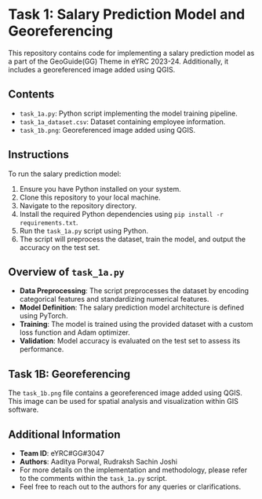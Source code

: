 # Task 1: Salary Prediction Model and Georeferencing

This repository contains code for implementing a salary prediction model as a part of the GeoGuide(GG) Theme in eYRC 2023-24. Additionally, it includes a georeferenced image added using QGIS.

## Contents

- `task_1a.py`: Python script implementing the model training pipeline.
- `task_1a_dataset.csv`: Dataset containing employee information.
- `task_1b.png`: Georeferenced image added using QGIS.

## Instructions

To run the salary prediction model:

1. Ensure you have Python installed on your system.
2. Clone this repository to your local machine.
3. Navigate to the repository directory.
4. Install the required Python dependencies using `pip install -r requirements.txt`.
5. Run the `task_1a.py` script using Python.
6. The script will preprocess the dataset, train the model, and output the accuracy on the test set.

## Overview of `task_1a.py`

- **Data Preprocessing**: The script preprocesses the dataset by encoding categorical features and standardizing numerical features.
- **Model Definition**: The salary prediction model architecture is defined using PyTorch.
- **Training**: The model is trained using the provided dataset with a custom loss function and Adam optimizer.
- **Validation**: Model accuracy is evaluated on the test set to assess its performance.

## Task 1B: Georeferencing

The `task_1b.png` file contains a georeferenced image added using QGIS. This image can be used for spatial analysis and visualization within GIS software.

## Additional Information

- **Team ID**: eYRC#GG#3047
- **Authors**: Aaditya Porwal, Rudraksh Sachin Joshi
- For more details on the implementation and methodology, please refer to the comments within the `task_1a.py` script.
- Feel free to reach out to the authors for any queries or clarifications.

